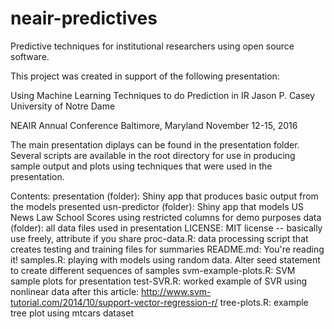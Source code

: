 # neair-predictives

Predictive techniques for institutional researchers using open source software.

This project was created in support of the following presentation:

Using Machine Learning Techniques to do Prediction in IR
Jason P. Casey
University of Notre Dame

NEAIR Annual Conference
Baltimore, Maryland
November 12-15, 2016

The main presentation diplays can be found in the presentation folder.  Several scripts are available in the root directory
for use in producing sample output and plots using techniques that were used in the presentation.

Contents:
presentation (folder): Shiny app that produces basic output from the models presented
usn-predictor (folder): Shiny app that models US News Law School Scores using restricted columns for demo purposes
data (folder): all data files used in presentation
LICENSE: MIT license -- basically use freely, attribute if you share
proc-data.R: data processing script that creates testing and training files for summaries
README.md: You're reading it!
samples.R: playing with models using random data.  Alter seed statement to create different sequences of samples
svm-example-plots.R: SVM sample plots for presentation
test-SVR.R: worked example of SVR using nonlinear data after this article:
            http://www.svm-tutorial.com/2014/10/support-vector-regression-r/
tree-plots.R: example tree plot using mtcars dataset
